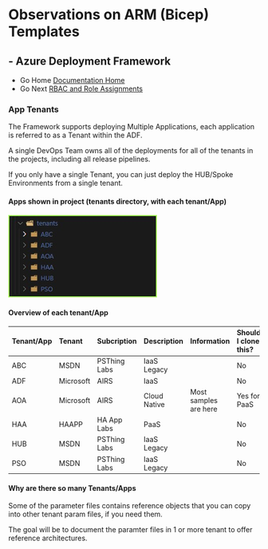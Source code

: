 #  Observations on ARM (Bicep) Templates # 

## - Azure Deployment Framework ## 
- Go Home [Documentation Home](./index.md)
- Go Next [RBAC and Role Assignments](./RBAC_RoleAssignments.md)

### App Tenants

The Framework supports deploying Multiple Applications, each application is referred to as a Tenant within the ADF.

A single DevOps Team owns all of the deployments for all of the tenants in the projects, including all release pipelines.

If you only have a single Tenant, you can just deploy the HUB/Spoke Environments from a single tenant.


####  Apps shown in project (tenants directory, with each tenant/App)
![App Tenant Metadata](./App_Tenants_List.jpg)

####  Overview of each tenant/App

|Tenant/App|Tenant|Subcription|Description|Information|Should I clone this?|
|:-|:-|:-|:-|:-|:-|
|ABC|MSDN|PSThing Labs|IaaS Legacy||No|
|ADF|Microsoft|AIRS|IaaS||No|
|AOA|Microsoft|AIRS|Cloud Native|Most samples are here|Yes for PaaS|
|HAA|HAAPP|HA App Labs|PaaS||No|
|HUB|MSDN|PSThing Labs|IaaS Legacy||No|
|PSO|MSDN|PSThing Labs|IaaS Legacy||No|

####  Why are there so many Tenants/Apps

Some of the parameter files contains reference objects that you can copy into other tenant param files, if you need them.

The goal will be to document the paramter files in 1 or more tenant to offer reference architectures.



